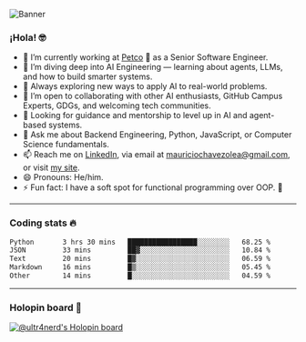 ![Banner](banner.gif)
### ¡Hola! 🤓

* 🔭 I’m currently working at [Petco](https://www.petco.com) 🐶 as a Senior Software Engineer.
* 🤖 I’m diving deep into AI Engineering — learning about agents, LLMs, and how to build smarter systems.
* 🌱 Always exploring new ways to apply AI to real-world problems.
* 👯 I’m open to collaborating with other AI enthusiasts, GitHub Campus Experts, GDGs, and welcoming tech communities.
* 🤝 Looking for guidance and mentorship to level up in AI and agent-based systems.
* 💬 Ask me about Backend Engineering, Python, JavaScript, or Computer Science fundamentals.
* 📫 Reach me on [LinkedIn](https://www.linkedin.com/in/ultr4nerd), via email at [mauriciochavezolea@gmail.com](mailto:mauriciochavezolea@gmail.com), or visit [my site](https://mauriciochavez.dev).
* 😄 Pronouns: He/him.
* ⚡ Fun fact: I have a soft spot for functional programming over OOP. 🤭
---

### Coding stats 🔥

<!--START_SECTION:waka-->

```txt
Python       3 hrs 30 mins   █████████████████░░░░░░░░   68.25 %
JSON         33 mins         ██▓░░░░░░░░░░░░░░░░░░░░░░   10.84 %
Text         20 mins         █▓░░░░░░░░░░░░░░░░░░░░░░░   06.59 %
Markdown     16 mins         █▒░░░░░░░░░░░░░░░░░░░░░░░   05.45 %
Other        14 mins         █░░░░░░░░░░░░░░░░░░░░░░░░   04.59 %
```

<!--END_SECTION:waka-->

---

### Holopin board 🦖

[![@ultr4nerd's Holopin board](https://holopin.me/ultr4nerd)](https://holopin.io/@ultr4nerd)
